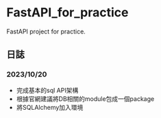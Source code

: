 # FastAPI_for_practice
FastAPI project for practice.

## 日誌
### 2023/10/20
- 完成基本的sql API架構
- 根據官網建議將DB相關的module包成一個package
- 將SQLAlchemy加入環境